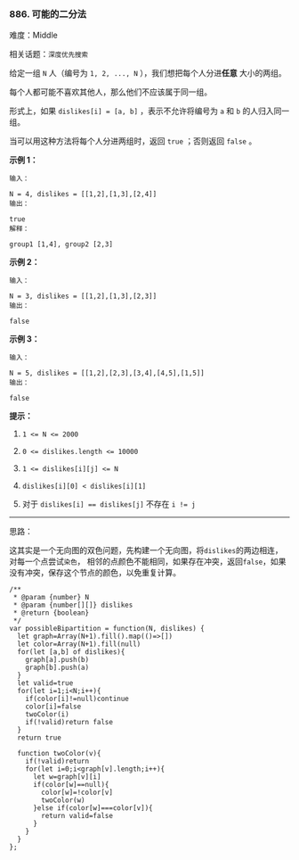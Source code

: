 ### 886. 可能的二分法

难度：Middle

相关话题：`深度优先搜索`

给定一组 `N` 人（编号为 `1, 2, ..., N` ），我们想把每个人分进**任意** 大小的两组。



每个人都可能不喜欢其他人，那么他们不应该属于同一组。



形式上，如果  `dislikes[i] = [a, b]` ，表示不允许将编号为  `a`  和  `b`  的人归入同一组。



当可以用这种方法将每个人分进两组时，返回  `true` ；否则返回  `false` 。












**示例 1：** 





```
输入：

N = 4, dislikes = [[1,2],[1,3],[2,4]]
输出：

true
解释：

group1 [1,4], group2 [2,3]

```


**示例 2：** 





```
输入：

N = 3, dislikes = [[1,2],[1,3],[2,3]]
输出：

false

```


**示例 3：** 





```
输入：

N = 5, dislikes = [[1,2],[2,3],[3,4],[4,5],[1,5]]
输出：

false

```






**提示：** 




1.  `1 <= N <= 2000` 

2.  `0 <= dislikes.length <= 10000` 

3.  `1 <= dislikes[i][j] <= N` 

4.  `dislikes[i][0] < dislikes[i][1]` 

5. 对于 `dislikes[i] == dislikes[j]` 不存在 `i != j` 






-----

思路：

这其实是一个无向图的双色问题，先构建一个无向图，将`dislikes`的两边相连，对每一个点尝试`染色`，
相邻的点颜色不能相同，如果存在冲突，返回`false`，如果没有冲突，保存这个节点的颜色，以免重复计算。


```
/**
 * @param {number} N
 * @param {number[][]} dislikes
 * @return {boolean}
 */
var possibleBipartition = function(N, dislikes) {
  let graph=Array(N+1).fill().map(()=>[])
  let color=Array(N+1).fill(null)
  for(let [a,b] of dislikes){
    graph[a].push(b)
    graph[b].push(a)
  }
  let valid=true
  for(let i=1;i<N;i++){
    if(color[i]!=null)continue
    color[i]=false
    twoColor(i)
    if(!valid)return false
  }
  return true
  
  function twoColor(v){
    if(!valid)return
    for(let i=0;i<graph[v].length;i++){
      let w=graph[v][i]
      if(color[w]==null){
        color[w]=!color[v]
        twoColor(w)
      }else if(color[w]===color[v]){
        return valid=false
      }
    }
  }
};



```

